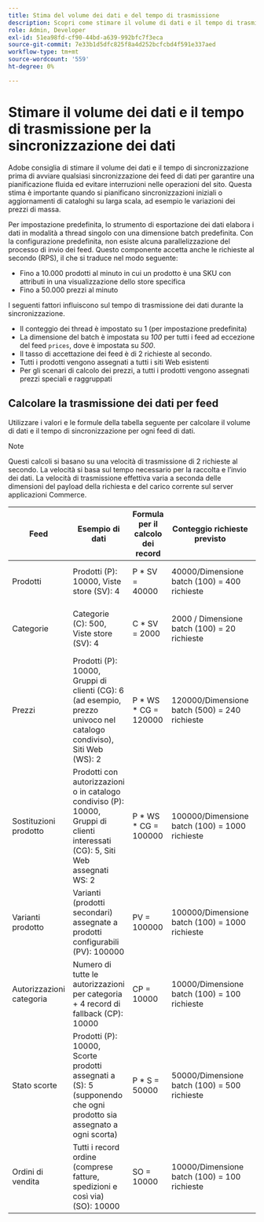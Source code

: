 ```yaml
---
title: Stima del volume dei dati e del tempo di trasmissione
description: Scopri come stimare il volume di dati e il tempo di trasmissione necessari affinché lo strumento  [!DNL data export]  sincronizzi i dati dei feed tra Adobe Commerce e i servizi connessi.
role: Admin, Developer
exl-id: 51ea98fd-cf90-44bd-a639-992bfc7f3eca
source-git-commit: 7e33b1d5dfc825f8a4d252bcfcbd4f591e337aed
workflow-type: tm+mt
source-wordcount: '559'
ht-degree: 0%

---
```


# Stimare il volume dei dati e il tempo di trasmissione per la sincronizzazione dei dati

Adobe consiglia di stimare il volume dei dati e il tempo di sincronizzazione prima di avviare qualsiasi sincronizzazione dei feed di dati per garantire una pianificazione fluida ed evitare interruzioni nelle operazioni del sito. Questa stima è importante quando si pianificano sincronizzazioni iniziali o aggiornamenti di cataloghi su larga scala, ad esempio le variazioni dei prezzi di massa.

Per impostazione predefinita, lo strumento di esportazione dei dati elabora i dati in modalità a thread singolo con una dimensione batch predefinita. Con la configurazione predefinita, non esiste alcuna parallelizzazione del processo di invio dei feed. Questo componente accetta anche le richieste al secondo (RPS), il che si traduce nel modo seguente:

- Fino a 10.000 prodotti al minuto in cui un prodotto è una SKU con attributi in una visualizzazione dello store specifica
- Fino a 50.000 prezzi al minuto

I seguenti fattori influiscono sul tempo di trasmissione dei dati durante la sincronizzazione.

- Il conteggio dei thread è impostato su 1 (per impostazione predefinita)
- La dimensione del batch è impostata su _100_ per tutti i feed ad eccezione del feed `prices`, dove è impostata su _500_.
- Il tasso di accettazione dei feed è di 2 richieste al secondo.
- Tutti i prodotti vengono assegnati a tutti i siti Web esistenti
- Per gli scenari di calcolo dei prezzi, a tutti i prodotti vengono assegnati prezzi speciali e raggruppati


## Calcolare la trasmissione dei dati per feed

Utilizzare i valori e le formule della tabella seguente per calcolare il volume di dati e il tempo di sincronizzazione per ogni feed di dati.

>[!NOTE]
>
>Questi calcoli si basano su una velocità di trasmissione di 2 richieste al secondo. La velocità si basa sul tempo necessario per la raccolta e l’invio dei dati. La velocità di trasmissione effettiva varia a seconda delle dimensioni del payload della richiesta e del carico corrente sul server applicazioni Commerce.

| Feed | Esempio di dati | Formula per il calcolo dei record | Conteggio richieste previsto | Tempo di risincronizzazione previsto |
| --- | --- | --- | --- | --- |
| Prodotti | Prodotti (P): 10000, Viste store (SV): 4 | P * SV = 40000 | 40000/Dimensione batch (100) = 400 richieste | (400 richieste * 0,5 secondi per richiesta) / 60 = 3,3 minuti |
| Categorie | Categorie (C): 500, Viste store (SV): 4 | C * SV = 2000 | 2000 / Dimensione batch (100) = 20 richieste | (20 richieste * 0,5 secondi per richiesta) / 60 = 0,1 minuti (4 secondi) |
| Prezzi | Prodotti (P): 10000, Gruppi di clienti (CG): 6 (ad esempio, prezzo univoco nel catalogo condiviso), Siti Web (WS): 2 | P \* WS * CG = 120000 | 120000/Dimensione batch (500) = 240 richieste | (240 richieste * 0,5 secondi per richiesta) / 60 = 2 minuti |
| Sostituzioni prodotto | Prodotti con autorizzazioni o in catalogo condiviso (P): 10000, Gruppi di clienti interessati (CG): 5, Siti Web assegnati WS: 2 | P \* WS * CG = 100000 | 100000/Dimensione batch (100) = 1000 richieste | (1000 richieste * 0,5 secondi per richiesta) / 60 = 8,3 minuti |
| Varianti prodotto | Varianti (prodotti secondari) assegnate a prodotti configurabili (PV): 100000 | PV = 100000 | 100000/Dimensione batch (100) = 1000 richieste | (1000 richieste * 0,5 secondi per richiesta) / 60 = 8,3 minuti |
| Autorizzazioni categoria | Numero di tutte le autorizzazioni per categoria + 4 record di fallback (CP): 10000 | CP = 10000 | 10000/Dimensione batch (100) = 100 richieste | (100 richieste * 0,5 secondi per richiesta) / 60 = 0,8 minuti (50 secondi) |
| Stato scorte | Prodotti (P): 10000, Scorte prodotti assegnati a (S): 5 (supponendo che ogni prodotto sia assegnato a ogni scorta) | P * S = 50000 | 50000/Dimensione batch (100) = 500 richieste | (500 richieste * 0,5 secondi per richiesta) / 60 = 4,2 minuti |
| Ordini di vendita | Tutti i record ordine (comprese fatture, spedizioni e così via) (SO): 10000 | SO = 10000 | 10000/Dimensione batch (100) = 100 richieste | (100 richieste * 0,5 secondi per richiesta) / 60 = 0,8 minuti (50 secondi) |
